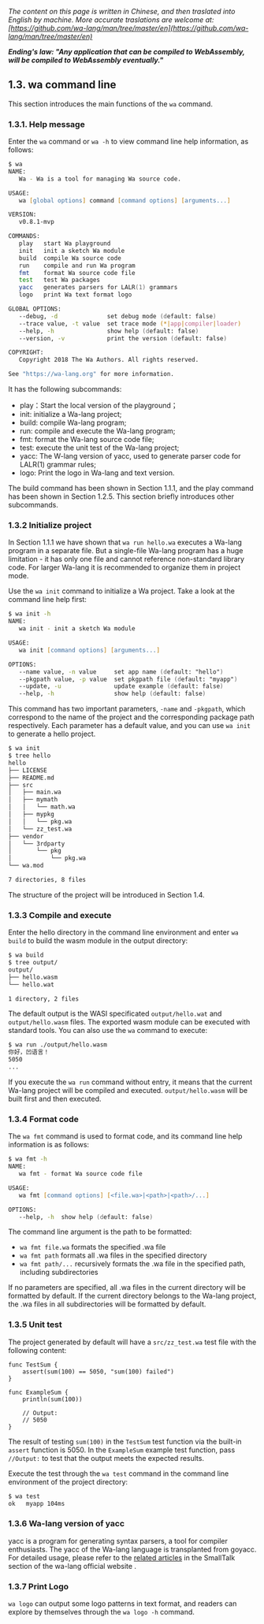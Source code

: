 *The content on this page is written in Chinese, and then traslated into English by machine. More accurate traslations are welcome at: [https://github.com/wa-lang/man/tree/master/en](https://github.com/wa-lang/man/tree/master/en)*

***Ending's law: "Any application that can be compiled to WebAssembly, will be compiled to WebAssembly eventually."***

## 1.3. wa command line

This section introduces the main functions of the `wa` command.

### 1.3.1. Help message

Enter the `wa` command or `wa -h` to view command line help information, as follows:

``` zsh
$ wa
NAME:
   Wa - Wa is a tool for managing Wa source code.

USAGE:
   wa [global options] command [command options] [arguments...]

VERSION:
   v0.8.1-mvp

COMMANDS:
   play   start Wa playground
   init   init a sketch Wa module
   build  compile Wa source code
   run    compile and run Wa program
   fmt    format Wa source code file
   test   test Wa packages
   yacc   generates parsers for LALR(1) grammars
   logo   print Wa text format logo

GLOBAL OPTIONS:
   --debug, -d              set debug mode (default: false)
   --trace value, -t value  set trace mode (*|app|compiler|loader)
   --help, -h               show help (default: false)
   --version, -v            print the version (default: false)

COPYRIGHT:
   Copyright 2018 The Wa Authors. All rights reserved.

See "https://wa-lang.org" for more information.
```

It has the following subcommands:

- play：Start the local version of the playground；
- init: initialize a Wa-lang project;
- build: compile Wa-lang program;
- run: compile and execute the Wa-lang program;
- fmt: format the Wa-lang source code file;
- test: execute the unit test of the Wa-lang project;
- yacc: The W-lang version of yacc, used to generate parser code for LALR(1) grammar rules;
- logo: Print the logo in Wa-lang and text version.

The build command has been shown in Section 1.1.1, and the play command has been shown in Section 1.2.5. This section briefly introduces other subcommands.

### 1.3.2 Initialize project

In Section 1.1.1 we have shown that `wa run hello.wa` executes a Wa-lang program in a separate file. But a single-file Wa-lang program has a huge limitation - it has only one file and cannot reference non-standard library code. For larger Wa-lang it is recommended to organize them in project mode.

Use the `wa init` command to initialize a Wa project. Take a look at the command line help first:

``` zsh
$ wa init -h
NAME:
   wa init - init a sketch Wa module

USAGE:
   wa init [command options] [arguments...]

OPTIONS:
   --name value, -n value     set app name (default: "hello")
   --pkgpath value, -p value  set pkgpath file (default: "myapp")
   --update, -u               update example (default: false)
   --help, -h                 show help (default: false)
```

This command has two important parameters, `-name` and `-pkgpath`, which correspond to the name of the project and the corresponding package path respectively. Each parameter has a default value, and you can use `wa init` to generate a hello project.

``` zsh
$ wa init
$ tree hello
hello
├── LICENSE
├── README.md
├── src
│   ├── main.wa
│   ├── mymath
│   │   └── math.wa
│   ├── mypkg
│   │   └── pkg.wa
│   └── zz_test.wa
├── vendor
│   └── 3rdparty
│       └── pkg
│           └── pkg.wa
└── wa.mod

7 directories, 8 files
```

The structure of the project will be introduced in Section 1.4.

### 1.3.3 Compile and execute

Enter the hello directory in the command line environment and enter `wa build` to build the wasm module in the output directory:

``` zsh
$ wa build
$ tree output/
output/
├── hello.wasm
└── hello.wat

1 directory, 2 files
```

The default output is the WASI specificated `output/hello.wat` and `output/hello.wasm` files. The exported wasm module can be executed with standard tools. You can also use the `wa` command to execute:

``` zsh
$ wa run ./output/hello.wasm
你好，凹语言！
5050
...
```

If you execute the `wa run` command without entry, it means that the current Wa-lang project will be compiled and executed. `output/hello.wasm` will be built first and then executed.

### 1.3.4 Format code

The `wa fmt` command is used to format code, and its command line help information is as follows:

``` zsh
$ wa fmt -h
NAME:
   wa fmt - format Wa source code file

USAGE:
   wa fmt [command options] [<file.wa>|<path>|<path>/...]

OPTIONS:
   --help, -h  show help (default: false)
```

The command line argument is the path to be formatted:

- `wa fmt file.wa` formats the specified .wa file
- `wa fmt path` formats all .wa files in the specified directory
- `wa fmt path/...` recursively formats the .wa file in the specified path, including subdirectories

If no parameters are specified, all .wa files in the current directory will be formatted by default. If the current directory belongs to the Wa-lang project, the .wa files in all subdirectories will be formatted by default.

### 1.3.5 Unit test

The project generated by default will have a `src/zz_test.wa` test file with the following content:

```wa
func TestSum {
    assert(sum(100) == 5050, "sum(100) failed")
}

func ExampleSum {
    println(sum(100))

    // Output:
    // 5050
}
```

The result of testing `sum(100)` in the `TestSum` test function via the built-in `assert` function is 5050. In the `ExampleSum` example test function, pass `//Output:` to test that the output meets the expected results.

Execute the test through the `wa test` command in the command line environment of the project directory:

``` zsh
$ wa test
ok   myapp 104ms
```

### 1.3.6 Wa-lang version of yacc

yacc is a program for generating syntax parsers, a tool for compiler enthusiasts. The yacc of the Wa-lang language is transplanted from goyacc. For detailed usage, please refer to the [related articles](https://wa-lang.org/smalltalk/st0021.html) in the SmallTalk section of the wa-lang official website .

### 1.3.7 Print Logo

`wa logo` can output some logo patterns in text format, and readers can explore by themselves through the `wa logo -h` command.
